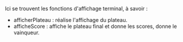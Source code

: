 <DOCTYPE html>
  <head>
  </head>
  <body>
  <p>Ici se trouvent les fonctions d'affichage terminal, à savoir :</p>
  <ul>
    <li>afficherPlateau : réalise l'affichage du plateau.</li>
    <li>afficheScore : affiche le plateau final et donne les scores, donne le vainqueur.</li>
  </ul>
  </body>
</html>
